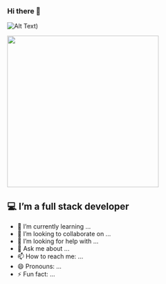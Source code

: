 ### Hi there 👋 
![Alt Text](https://media.giphy.com/media/quEsMOrr3hmQ8/giphy.gif))

<img src="https://media.giphy.com/media/quEsMOrr3hmQ8/giphy.gif" width="350" hight="350">



## :computer: I’m a full stack developer
- 🌱 I’m currently learning ...
- 👯 I’m looking to collaborate on ...
- 🤔 I’m looking for help with ...
- 💬 Ask me about ...
- 📫 How to reach me: ...
- 😄 Pronouns: ...
- ⚡ Fun fact: ...

